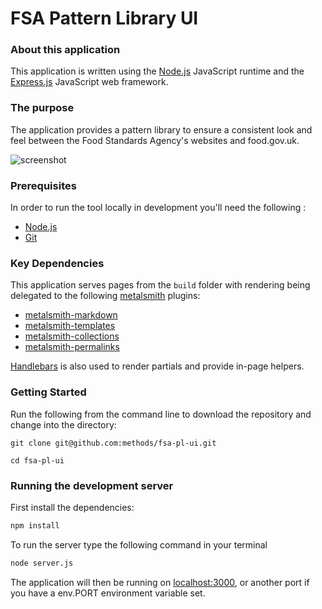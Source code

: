
FSA Pattern Library UI
======================

### About this application

This application is written using the [Node.js](https://nodejs.org/en/) JavaScript runtime and the [Express.js](https://expressjs.com/) JavaScript web framework.

### The purpose

The application provides a pattern library to ensure a consistent look and feel between the Food Standards Agency's websites and food.gov.uk. 

![screenshot](https://github.com/methods/fsa-pl-ui/blob/master/screenshot.png "Pattern Library Screenshot")

### Prerequisites

In order to run the tool locally in development you'll need the following :

- [Node.js](https://nodejs.org/en/)
- [Git](https://git-scm.com/downloads) 

### Key Dependencies

This application serves pages from the `build` folder with rendering being delegated to the following [metalsmith](http://www.metalsmith.io/) plugins:

- [metalsmith-markdown](https://github.com/segmentio/metalsmith-markdown)
- [metalsmith-templates](https://github.com/segmentio/metalsmith-templates)
- [metalsmith-collections](https://github.com/segmentio/metalsmith-collections)
- [metalsmith-permalinks](https://github.com/segmentio/metalsmith-permalinks)

[Handlebars]() is also used to render partials and provide in-page helpers.

### Getting Started

Run the following from the command line to download the repository and change into the directory:

```
git clone git@github.com:methods/fsa-pl-ui.git

cd fsa-pl-ui
```

### Running the development server

First install the dependencies:

```bash
npm install

```

To run the server type the following command in your terminal

```bash
node server.js
```

The application will then be running on [localhost:3000](http://localhost:3000), or another port if you have a env.PORT environment variable set.

